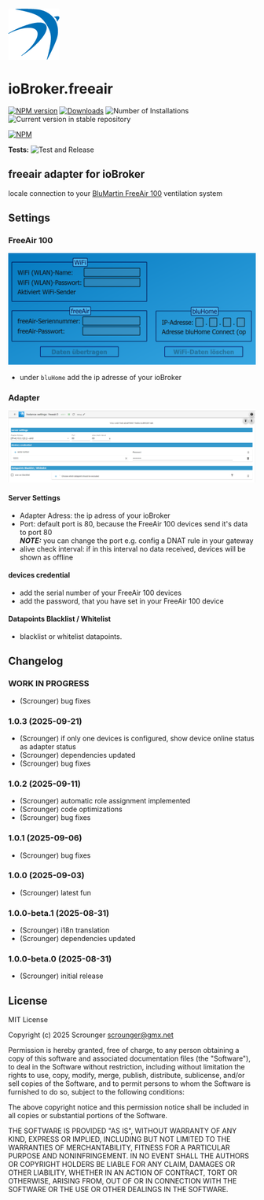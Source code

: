 ![Logo](admin/freeair.png)

# ioBroker.freeair

[![NPM version](https://img.shields.io/npm/v/iobroker.freeair.svg)](https://www.npmjs.com/package/iobroker.freeair)
[![Downloads](https://img.shields.io/npm/dm/iobroker.freeair.svg)](https://www.npmjs.com/package/iobroker.freeair)
![Number of Installations](https://iobroker.live/badges/freeair-installed.svg)
![Current version in stable repository](https://iobroker.live/badges/freeair-stable.svg)

[![NPM](https://nodei.co/npm/iobroker.freeair.png?downloads=true)](https://nodei.co/npm/iobroker.freeair/)

**Tests:** ![Test and Release](https://github.com/Scrounger/ioBroker.freeair/workflows/Test%20and%20Release/badge.svg)

## freeair adapter for ioBroker

locale connection to your [BluMartin FreeAir 100](https://blumartin.de/wohnraumlueftung-freeair-dezentral-mit-waermerueckgewinnung/) ventilation system

## Settings

### FreeAir 100

![image info](./doc/freeair_config.png)

- under `bluHome` add the ip adresse of your ioBroker

### Adapter

![image info](./doc/adapter_config.png)

#### Server Settings

- Adapter Adress: the ip adress of your ioBroker
- Port: default port is 80, because the FreeAir 100 devices send it's data to port 80<br>**_NOTE:_** you can change the port e.g. config a DNAT rule in your gateway
- alive check interval: if in this interval no data received, devices will be shown as offline

#### devices credential

- add the serial number of your FreeAir 100 devices
- add the password, that you have set in your FreeAir 100 device

#### Datapoints Blacklist / Whitelist

- blacklist or whitelist datapoints.

## Changelog

<!--
	Placeholder for the next version (at the beginning of the line):
	### **WORK IN PROGRESS**
-->

### **WORK IN PROGRESS**

- (Scrounger) bug fixes

### 1.0.3 (2025-09-21)

- (Scrounger) if only one devices is configured, show device online status as adapter status
- (Scrounger) dependencies updated
- (Scrounger) bug fixes

### 1.0.2 (2025-09-11)

- (Scrounger) automatic role assignment implemented
- (Scrounger) code optimizations
- (Scrounger) bug fixes

### 1.0.1 (2025-09-06)

- (Scrounger) bug fixes

### 1.0.0 (2025-09-03)

- (Scrounger) latest fun

### 1.0.0-beta.1 (2025-08-31)

- (Scrounger) i18n translation
- (Scrounger) dependencies updated

### 1.0.0-beta.0 (2025-08-31)

- (Scrounger) initial release

## License

MIT License

Copyright (c) 2025 Scrounger <scrounger@gmx.net>

Permission is hereby granted, free of charge, to any person obtaining a copy
of this software and associated documentation files (the "Software"), to deal
in the Software without restriction, including without limitation the rights
to use, copy, modify, merge, publish, distribute, sublicense, and/or sell
copies of the Software, and to permit persons to whom the Software is
furnished to do so, subject to the following conditions:

The above copyright notice and this permission notice shall be included in all
copies or substantial portions of the Software.

THE SOFTWARE IS PROVIDED "AS IS", WITHOUT WARRANTY OF ANY KIND, EXPRESS OR
IMPLIED, INCLUDING BUT NOT LIMITED TO THE WARRANTIES OF MERCHANTABILITY,
FITNESS FOR A PARTICULAR PURPOSE AND NONINFRINGEMENT. IN NO EVENT SHALL THE
AUTHORS OR COPYRIGHT HOLDERS BE LIABLE FOR ANY CLAIM, DAMAGES OR OTHER
LIABILITY, WHETHER IN AN ACTION OF CONTRACT, TORT OR OTHERWISE, ARISING FROM,
OUT OF OR IN CONNECTION WITH THE SOFTWARE OR THE USE OR OTHER DEALINGS IN THE
SOFTWARE.
